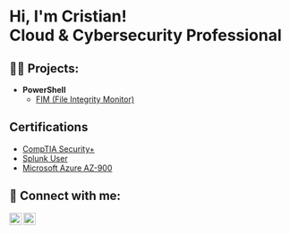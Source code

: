 <h1>Hi, I'm Cristian! <br/>Cloud & Cybersecurity Professional</a>
<h2>👨‍💻 Projects:</h2>

- <b>PowerShell</b>
  - [FIM (File Integrity Monitor)](https://github.com/joshmadakor1/PowerShell-Integrity-FIM)


<h2> Certifications </h2>

  - [CompTIA Security+](https://www.credly.com/badges/449a6a0a-02e6-4fae-af83-5172dae712d6)
  - [Splunk User](https://www.credly.com/badges/b179f8fb-aabc-4f0c-97d7-1e2c26813f11)
  - [Microsoft Azure AZ-900](https://www.credly.com/badges/449a6a0a-02e6-4fae-af83-5172dae712d6)
  
  
<h2> 🤳 Connect with me:</h2>

[<img align="left" alt="Crisvilla9 | LinkedIn" width="22px" src="https://cdn.jsdelivr.net/npm/simple-icons@v3/icons/linkedin.svg" />][linkedin]
[<img align="left" alt="Crisvilla9 | LinkedIn" width="22px" src="https://cdn.jsdelivr.net/npm/simple-icons@3.13.0/icons/discord.svg" />][discord]

  
[linkedin]: https://linkedin.com/in/cristianvilla
[discord]: https://discordapp.com/users/CristianV9#0838

  
